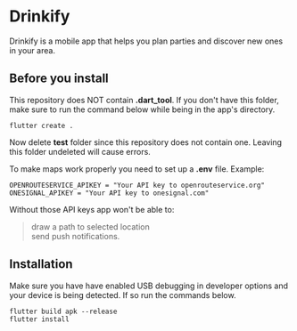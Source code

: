 # Drinkify

Drinkify is a mobile app that helps you plan parties and discover new ones in your area. 

## Before you install
This repository does NOT contain **.dart_tool**.
If you don't have this folder, make sure to run the command below while being in the app's directory.
```
flutter create .
```
Now delete **test** folder since this repository does not contain one.
Leaving this folder undeleted will cause errors.

To make maps work properly you need to set up a **.env** file.
Example:
```
OPENROUTESERVICE_APIKEY = "Your API key to openrouteservice.org"
ONESIGNAL_APIKEY = "Your API key to onesignal.com"
```

Without those API keys app won't be able to:
> draw a path to selected location\
> send push notifications.

## Installation
Make sure you have have enabled USB debugging in developer options and your device is being detected.
If so run the commands below.
```
flutter build apk --release
flutter install
```
